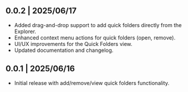 ## 0.0.2 | 2025/06/17

- Added drag-and-drop support to add quick folders directly from the Explorer.
- Enhanced context menu actions for quick folders (open, remove).
- UI/UX improvements for the Quick Folders view.
- Updated documentation and changelog.

## 0.0.1 | 2025/06/16

- Initial release with add/remove/view quick folders functionality.